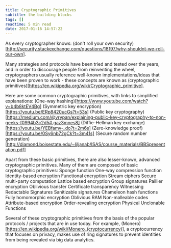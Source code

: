 ```yaml
---
title: Cryptographic Primitives
subtitle: the building blocks
tags: []
readtime: 5 min read
date: 2017-01-16 14:57:22
---
```


As every cryptographer knows: (don't roll your own security)[http://security.stackexchange.com/questions/18197/why-shouldnt-we-roll-our-own].

Many strategies and protocols have been tried and tested over the years, and in order to discourage people from reinventing the wheel, cryptographers usually reference well-known implementations/ideas that have been proven to work - these concepts are known as (cryptographic primitives)[https://en.wikipedia.org/wiki/Cryptographic_primitive].

Here are some common cryptographic primitives, with links to simplified explanations:
(One-way hashing)[https://www.youtube.com/watch?v=b4b8ktEV4Bg]
(Symmetric key encryption)[https://youtu.be/ERp8420ucGs?t=53s]
(Public key cryptography)[https://medium.com/@vrypan/explaining-public-key-cryptography-to-non-geeks-f0994b3c2d5#.gaz3mnes8]
(Diffie-Hellman key exchange)[https://youtu.be/YEBfamv-_do?t=2m6s]
(Zero-knowledge proof)[https://youtu.be/0Sy6nb72gCk?t=3m41s]
(Secure random number generation)[http://diamond.boisestate.edu/~liljanab/ISAS/course_materials/BBSpresentation.pdf]

Apart from these basic primitives, there are also lesser-known, advanced cryptographic primitives. Many of them are composed of basic cryptographic primitives:
Sponge function
One-way compression function
Identity-based encryption
Functional encryption
Stream ciphers
Secure multi-party computation
Lattice based encryption
Group signatures
Paillier encryption
Oblivious transfer
Certificate transparency
Witnessing
Redactable Signatures
Sanitizable signatures
Chameleon hash functions
Fully homomorphic encryption
Oblivious RAM
Non-malleable codes
Attribute-based encryption
Order-revealing encryption
Physical Unclonable Functions

Several of these cryptographic primitives from the basis of the popular protocols / projects that are in use today. For example, (Monero)[https://en.wikipedia.org/wiki/Monero_(cryptocurrency)], a cryptocurrency that focuses on privacy, makes use of ring signatures to prevent identities from being revealed via big data analytics.
